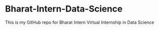 # Bharat-Intern-Data-Science
This is my GitHub repo for Bharat Intern Virtual Internship in Data Science
